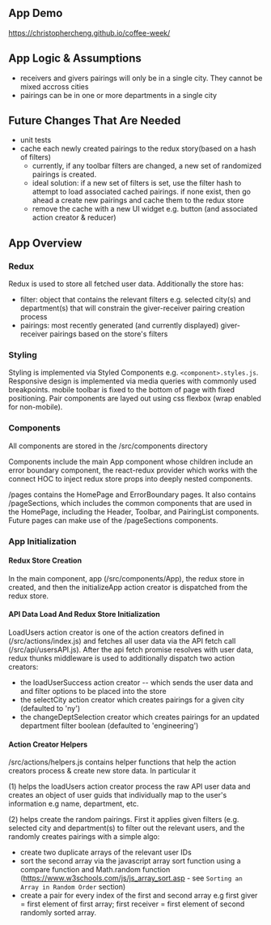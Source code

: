 ## App Demo 

https://christophercheng.github.io/coffee-week/

## App Logic & Assumptions

* receivers and givers pairings will only be in a single city.  They cannot be mixed accross cities
* pairings can be in one or more departments in a single city

## Future Changes That Are Needed

* unit tests
* cache each newly created pairings to the redux story(based on a hash of filters)
  * currently, if any toolbar filters are changed, a new set of randomized pairings is created.
  * ideal solution: if a new set of filters is set, use the filter hash to attempt to load associated cached pairings.  if none exist, then go ahead a create new pairings and cache them to the redux store
  * remove the cache with a new UI widget e.g. button (and associated action creator & reducer)

## App Overview

### Redux

Redux is used to store all fetched user data.  Additionally the store has:
* filter: object that contains the relevant filters e.g. selected city(s) and department(s) that will constrain the giver-receiver pairing creation process
* pairings: most recently generated (and currently displayed) giver-receiver pairings based on the store's filters

### Styling

Styling is implemented via Styled Components  e.g. `<component>.styles.js`.  Responsive design is implemented via media queries with commonly used breakpoints.  mobile toolbar is fixed to the bottom of page with fixed positioning.  Pair components are layed out using css flexbox (wrap enabled for non-mobile).

### Components

All components are stored in the /src/components directory

Components include the main App component whose children include an error boundary component, the react-redux provider which works with the connect HOC to inject redux store props into deeply nested components.

/pages contains the HomePage and ErrorBoundary pages.  It also contains /pageSections, which includes the common components that are used in the HomePage, including the Header, Toolbar, and PairingList components.  Future pages can make use of the /pageSections components.

### App Initialization

#### Redux Store Creation
In the main component, app (/src/components/App), the redux store in created, and then the initializeApp action creator is dispatched from the redux store.

#### API Data Load And Redux Store Initialization
LoadUsers action creator is one of the action creators defined in (/src/actions/index.js) and fetches all user data via the API fetch call (/src/api/usersAPI.js).  After the api fetch promise resolves with user data, redux thunks middleware is used to additionally dispatch two action creators:

* the loadUserSuccess action creator -- which sends the user data and and filter options to be placed into the store
* the selectCity action creator which creates pairings for a given city (defaulted to 'ny')
* the changeDeptSelection creator which creates pairings for an updated department filter boolean (defaulted to 'engineering')

#### Action Creator Helpers

/src/actions/helpers.js contains helper functions that help the action creators process & create new store data.  In particular it 

(1) helps the loadUsers action creator process the raw API user data and creates an object of user guids that individually map to the user's information e.g name, department, etc.

(2) helps create the random pairings.  First it applies given filters (e.g. selected city and department(s) to filter out the relevant users, and the randomly creates pairings with a simple algo:

* create two duplicate arrays of the relevant user IDs
* sort the second array via the javascript array sort function using a compare function and Math.random function (https://www.w3schools.com/js/js_array_sort.asp - see `Sorting an Array in Random Order` section)
* create a pair for every index of the first and second array e.g first giver = first element of first array; first receiver = first element of second randomly sorted array.




